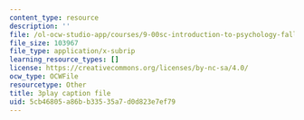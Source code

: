 ```yaml
---
content_type: resource
description: ''
file: /ol-ocw-studio-app/courses/9-00sc-introduction-to-psychology-fall-2011/5cb46805a86bb33535a7d0d823e7ef79_76O3rulk844.srt
file_size: 103967
file_type: application/x-subrip
learning_resource_types: []
license: https://creativecommons.org/licenses/by-nc-sa/4.0/
ocw_type: OCWFile
resourcetype: Other
title: 3play caption file
uid: 5cb46805-a86b-b335-35a7-d0d823e7ef79
---
```

